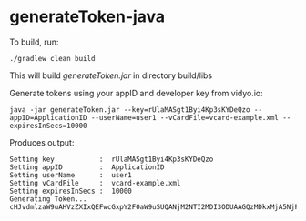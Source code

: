 # generateToken-java

To build, run:

    ./gradlew clean build
    
This will build *generateToken.jar* in directory build/libs
    
Generate tokens using your appID and developer key from vidyo.io:

    java -jar generateToken.jar --key=rUlaMASgt1Byi4Kp3sKYDeQzo --appID=ApplicationID --userName=user1 --vCardFile=vcard-example.xml --expiresInSecs=10000
    
Produces output:    
    
    Setting key           :  rUlaMASgt1Byi4Kp3sKYDeQzo
    Setting appID         :  ApplicationID
    Setting userName      :  user1
    Setting vCardFile     :  vcard-example.xml
    Setting expiresInSecs :  10000
    Generating Token...
    cHJvdmlzaW9uAHVzZXIxQEFwcGxpY2F0aW9uSUQANjM2NTI2MDI3ODUAAGQzMDkxMjA5NjFmMGYxMjFkM2FlZjQxMzJkNmRiNTdkMTA5MDU0MGU4ZWZmNjYxMzlhOTUyMzJiODA0MGViOWU5MjI3OTQ3N2MwYWUzODQ3Y2NiYmJiYTNhZDc5OTdkOA==

